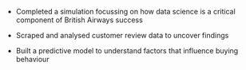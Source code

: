 * Completed a simulation focussing on how data science is a critical component of British Airways success

* Scraped and analysed customer review data to uncover findings

* Built a predictive model to understand factors that influence buying behaviour
